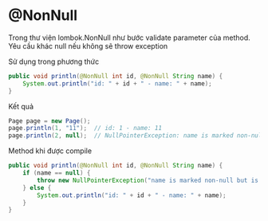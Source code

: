 # @NonNull
Trong thư viện lombok.NonNull như bước validate parameter của method. Yêu cầu khác null nếu không sẽ throw exception

Sử dụng trong phương thức
```java
public void println(@NonNull int id, @NonNull String name) {
    System.out.println("id: " + id + " - name: " + name);
}
```

Kết quả
```java
Page page = new Page();
page.println(1, "11");  // id: 1 - name: 11
page.println(2, null);  // NullPointerException: name is marked non-null but is null
```

Method khi được compile
```java
public void println(@NonNull int id, @NonNull String name) {
    if (name == null) {
        throw new NullPointerException("name is marked non-null but is null");
    } else {
        System.out.println("id: " + id + " - name: " + name);
    }
}
```